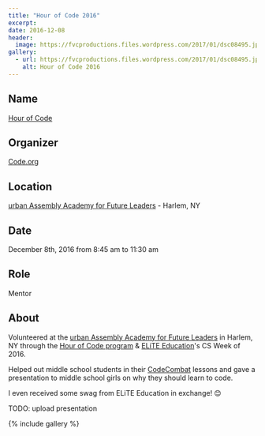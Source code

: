 ```yaml
---
title: "Hour of Code 2016"
excerpt:
date: 2016-12-08
header:
  image: https://fvcproductions.files.wordpress.com/2017/01/dsc08495.jpg
gallery:
  - url: https://fvcproductions.files.wordpress.com/2017/01/dsc08495.jpg
    alt: Hour of Code 2016
---
```


## Name

<a title="Hour of Code" href="https://hourofcode.com/" target="_blank" rel="noopener">Hour of Code</a>

## Organizer

[Code.org](https://code.org)

## Location

[urban Assembly Academy for Future Leaders](https://schools.nyc.gov/SchoolPortals/05/M286/default.htm) - Harlem, NY

## Date

December 8th, 2016 from 8:45 am to 11:30 am

## Role

Mentor

## About

Volunteered at the [urban Assembly Academy for Future Leaders](https://schools.nyc.gov/SchoolPortals/05/M286/default.htm) in Harlem, NY through the [Hour of Code program](https://hourofcode.com) & [ELiTE Education](https://www.elite-education.org/csweek2016)'s CS Week of 2016.

Helped out middle school students in their [CodeCombat](https://codecombat.com) lessons and gave a presentation to middle school girls on why they should learn to code.

I even received some swag from ELiTE Education in exchange! 😊

TODO: upload presentation

{% include gallery %}